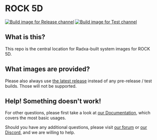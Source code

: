 # ROCK 5D
[![Build image for Release channel](https://github.com/radxa-build/rock-5d/actions/workflows/build.yml/badge.svg)](https://github.com/radxa-build/rock-5d/actions/workflows/build.yml) [![Build image for Test channel](https://github.com/radxa-build/rock-5d/actions/workflows/test.yml/badge.svg)](https://github.com/radxa-build/rock-5d/actions/workflows/test.yml)

## What is this?

This repo is the central location for Radxa-built system images for ROCK 5D.

## What images are provided?

Please also always use [the latest release](https://github.com/radxa-build/rock-5d/releases/latest) instead of any pre-release / test builds. Those will not be supported.

## Help! Something doesn't work!

For other questions, please first take a look at [our Documentation](https://docs.radxa.com), which covers the most basic usages.

Should you have any additional questions, please visit [our forum](https://forum.radxa.com/) or [our Discord](https://rock.sh/go), and we are willing to help.
